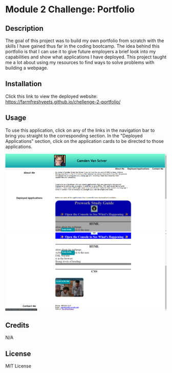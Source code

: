 # Module 2 Challenge: Portfolio

## Description
The goal of this project was to build my own portfolio from scratch with the skills I have gained thus far in the coding bootcamp. The idea behind this portfolio is that I can use it to give future employers a brief look into my capabilities and show what applications I have deployed. This project taught me a lot about using my resources to find ways to solve problems with building a webpage.

## Installation

Click this link to view the deployed website: https://farmfreshyeets.github.io/chellenge-2-portfolio/

## Usage

To use this application, click on any of the links in the navigation bar to bring you straight to the corresponding section. In the "Deployed Applications" section, click on the application cards to be directed to those applications.

![Top of page](assets/images/Screenshot%20(28).png)
![Bottom of page](assets/images/Screenshot%20(29).png)

## Credits

N/A

## License

MIT License
